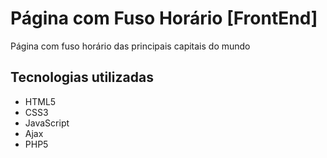 # Página com Fuso Horário [FrontEnd]
 Página com fuso horário das principais capitais do mundo

## Tecnologias utilizadas
* HTML5
* CSS3
* JavaScript
* Ajax
* PHP5
 
